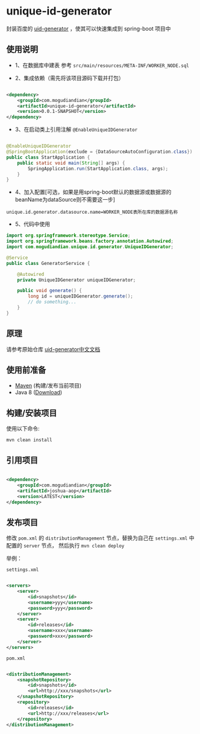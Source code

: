 # unique-id-generator

封装百度的 [uid-generator](https://github.com/baidu/uid-generator) ，使其可以快速集成到 spring-boot 项目中

## 使用说明

- 1、在数据库中建表 参考 `src/main/resources/META-INF/WORKER_NODE.sql`

- 2、集成依赖（需先将该项目源码下载并打包）

```xml

<dependency>
    <groupId>com.mogudiandian</groupId>
    <artifactId>unique-id-generator</artifactId>
    <version>0.0.1-SNAPSHOT</version>
</dependency>
```

- 3、在启动类上引用注解 `@EnableUniqueIDGenerator`

```java

@EnableUniqueIDGenerator
@SpringBootApplication(exclude = {DataSourceAutoConfiguration.class})
public class StartApplication {
    public static void main(String[] args) {
        SpringApplication.run(StartApplication.class, args);
    }
}
```

- 4、加入配置[可选，如果是用spring-boot默认的数据源或数据源的beanName为dataSource则不需要这一步]

```properties
unique.id.generator.datasource.name=WORKER_NODE表所在库的数据源名称
```

- 5、代码中使用

```java
import org.springframework.stereotype.Service;
import org.springframework.beans.factory.annotation.Autowired;
import com.mogudiandian.unique.id.generator.UniqueIDGenerator;

@Service
public class GeneratorService {

    @Autowired
    private UniqueIDGenerator uniqueIDGenerator;

    public void generate() {
        long id = uniqueIDGenerator.generate();
        // do something...
    }
}
```

## 原理

请参考原始仓库 [uid-generator中文文档](https://github.com/baidu/uid-generator/blob/master/README.zh_cn.md)

## 使用前准备

- [Maven](https://maven.apache.org/) (构建/发布当前项目)
- Java 8 ([Download](https://adoptopenjdk.net/releases.html?variant=openjdk8))

## 构建/安装项目

使用以下命令:

`mvn clean install`

## 引用项目

```xml

<dependency>
    <groupId>com.mogudiandian</groupId>
    <artifactId>joshua-aop</artifactId>
    <version>LATEST</version>
</dependency>
```

## 发布项目

修改 `pom.xml` 的 `distributionManagement` 节点，替换为自己在 `settings.xml` 中 配置的 `server` 节点，
然后执行 `mvn clean deploy`

举例：

`settings.xml`

```xml

<servers>
    <server>
        <id>snapshots</id>
        <username>yyy</username>
        <password>yyy</password>
    </server>
    <server>
        <id>releases</id>
        <username>xxx</username>
        <password>xxx</password>
    </server>
</servers>
```

`pom.xml`

```xml

<distributionManagement>
    <snapshotRepository>
        <id>snapshots</id>
        <url>http://xxx/snapshots</url>
    </snapshotRepository>
    <repository>
        <id>releases</id>
        <url>http://xxx/releases</url>
    </repository>
</distributionManagement>
```
